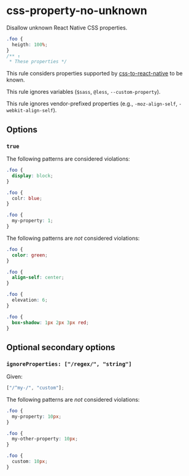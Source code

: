 # css-property-no-unknown

Disallow unknown React Native CSS properties.

```css
.foo {
  heigth: 100%;
}
/** ↑
 * These properties */
```

This rule considers properties supported by [css-to-react-native](https://github.com/styled-components/css-to-react-native) to be known.

This rule ignores variables (`$sass`, `@less`, `--custom-property`).

This rule ignores vendor-prefixed properties (e.g., `-moz-align-self`, `-webkit-align-self`).

## Options

### `true`

The following patterns are considered violations:

```css
.foo {
  display: block;
}
```

```css
.foo {
  colr: blue;
}
```

```css
.foo {
  my-property: 1;
}
```

The following patterns are _not_ considered violations:

```css
.foo {
  color: green;
}
```

```css
.foo {
  align-self: center;
}
```

```css
.foo {
  elevation: 6;
}
```

```css
.foo {
  box-shadow: 1px 2px 3px red;
}
```

## Optional secondary options

### `ignoreProperties: ["/regex/", "string"]`

Given:

```js
["/^my-/", "custom"];
```

The following patterns are _not_ considered violations:

```css
.foo {
  my-property: 10px;
}
```

```css
.foo {
  my-other-property: 10px;
}
```

```css
.foo {
  custom: 10px;
}
```
